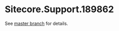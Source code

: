 # Sitecore.Support.189862

See [master branch](https://github.com/sitecoresupport/Sitecore.Support.189862) for details.